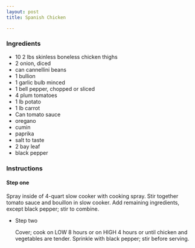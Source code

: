 ```yaml
---
layout: post
title: Spanish Chicken

---
```

### Ingredients

* 10 2 lbs skinless boneless chicken thighs
* 2 onion, diced
* can cannellini beans
* 1 bullion
* 1 garlic bulb minced
* 1 bell pepper, chopped or sliced
* 4 plum tomatoes
* 1 lb potato
* 1 lb carrot
* Can tomato sauce
* oregano
* cumin
* paprika
* salt to taste
* 2 bay leaf
* black pepper

### Instructions

#### Step one

Spray inside of 4-quart slow cooker with cooking spray. Stir together tomato sauce and bouillon in slow cooker. Add remaining ingredients, except black pepper; stir to combine.

* Step two

  Cover; cook on LOW 8 hours or on HIGH 4 hours or until chicken and vegetables are tender. Sprinkle with black pepper; stir before serving.